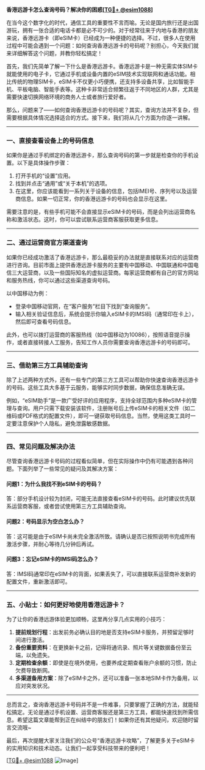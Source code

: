 **香港远游卡怎么查询号码？解决你的困惑[[TG💪+ @esim1088](https://t.me/s/esim1088)]**

在当今这个数字化的时代，通信工具的重要性不言而喻。无论是国内旅行还是出国游玩，拥有一张合适的电话卡都是必不可少的。对于经常往来于内地与香港的朋友来说，香港远游卡（即eSIM卡）已经成为一种便捷的选择。不过，很多人在使用过程中可能会遇到一个问题：如何查询香港远游卡的号码呢？别担心，今天我们就来详细解答这个问题，并教你轻松搞定！

首先，我们先简单了解一下什么是香港远游卡。香港远游卡是一种无需实体SIM卡就能使用的电子卡，它通过手机或设备内置的eSIM技术实现联网和通话功能。相比传统的物理SIM卡，eSIM卡不仅更小巧便携，还支持多设备共享，比如智能手机、平板电脑、智能手表等。这种卡非常适合频繁往返于不同地区的人群，尤其是需要快速切换网络环境的商务人士或者旅行爱好者。

那么，问题来了——如何查询香港远游卡的号码呢？其实，查询方法并不复杂，但需要根据具体情况选择适合的方式。接下来，我们将从几个方面为你逐一讲解。

---

### **一、直接查看设备上的号码信息**

如果你是通过手机绑定的香港远游卡，那么查询号码的第一步就是检查你的手机设置。以下是具体操作步骤：

1. 打开手机的“设置”应用。
2. 找到并点击“通用”或“关于本机”的选项。
3. 在这里，你应该能看到一系列关于设备的信息，包括IMEI号、序列号以及运营商信息。如果一切正常，你的香港远游卡的号码也会显示在这里。
   
需要注意的是，有些手机可能不会直接显示eSIM卡的号码，而是会列出运营商名称和激活状态。这时，你可以尝试联系运营商客服获取更多信息。

---

### **二、通过运营商官方渠道查询**

如果你已经成功激活了香港远游卡，那么最稳妥的办法就是直接联系对应的运营商进行咨询。目前市面上提供香港远游卡服务的主要有中国移动、中国联通和中国电信三大运营商，以及一些国际知名的虚拟运营商。每家运营商都有自己的官方网站和服务热线，你可以通过这些渠道查询号码。

以中国移动为例：
- 登录中国移动官网，在“客户服务”栏目下找到“查询服务”。
- 输入相关验证信息后，系统会提示你输入eSIM卡的IMSI码（通常印在卡上），然后即可查看号码信息。
  
此外，也可以拨打运营商的客服热线（如中国移动为10086），按照语音提示操作，或者直接转接人工服务，告知工作人员你需要查询香港远游卡的号码即可。

---

### **三、借助第三方工具辅助查询**

除了上述两种方式外，还有一些专门的第三方工具可以帮助你快速查询香港远游卡的号码。这些工具大多基于云服务，能够实时同步数据，确保信息准确无误。

例如，“eSIM助手”是一款广受好评的应用程序，支持全球范围内多种eSIM卡的管理与查询。用户只需下载安装该软件，注册账号后上传eSIM卡的相关文件（如二维码或PDF格式的配置文件），即可一键获取号码信息。当然，使用这类工具时一定要注意保护个人隐私，避免泄露敏感数据。

---

### **四、常见问题及解决办法**

尽管查询香港远游卡号码的过程看似简单，但在实际操作中仍有可能遇到各种问题。下面列举了一些常见的疑问及其解决方案：

#### **问题1：为什么我找不到eSIM卡的号码？**
答：部分手机设计较为封闭，可能无法直接查看eSIM卡的号码。此时建议优先联系运营商客服，或者尝试使用第三方工具辅助查询。

#### **问题2：号码显示为空白怎么办？**
答：这可能是由于eSIM卡尚未完全激活所致。请确认是否已按照说明书完成所有激活步骤，并耐心等待几分钟后再试。

#### **问题3：忘记eSIM卡的IMSI码怎么办？**
答：IMSI码通常印在eSIM卡的背面，如果丢失了，可以直接联系运营商补发新的配置文件，重新激活即可。

---

### **五、小贴士：如何更好地使用香港远游卡？**

为了让你的香港远游体验更加顺畅，这里再分享几点实用的小技巧：

1. **提前规划行程**：出发前务必确认目的地是否支持eSIM卡服务，并预留足够时间进行激活。
2. **备份重要资料**：在更换新卡之前，记得将通讯录、照片等关键数据备份至云端，以免遗失。
3. **定期检查余额**：即使是在境外使用，也要养成定期查看账户余额的习惯，防止欠费导致断网。
4. **多渠道备用方案**：除了eSIM卡之外，还可以准备一张本地SIM卡作为备用，以应对突发状况。

---

总而言之，查询香港远游卡号码并不是一件难事，只要掌握了正确的方法，就能轻松搞定。无论是通过手机设置、运营商客服还是第三方工具，都能快速找到所需信息。希望这篇文章能帮到正在纠结中的朋友们！如果你还有其他疑问，欢迎随时留言交流哦~

最后，再次提醒大家关注我们的公众号“香港远游卡攻略”，了解更多关于eSIM卡的实用知识和技术动态。让我们一起享受科技带来的便利吧！

[[TG💪+ @esim1088](https://t.me/s/esim1088) ![Image](https://i.postimg.cc/4NQfJmqS/Snipaste-2025-05-13-00-14-12.png)]